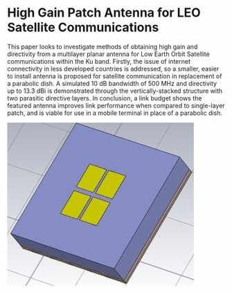 # High Gain Patch Antenna for LEO Satellite Communications
This paper looks to investigate methods of obtaining high gain and directivity from a multilayer
planar antenna for Low Earth Orbit Satellite communications within the Ku band. Firstly, the
issue of internet connectivity in less developed countries is addressed, so a smaller, easier to
install antenna is proposed for satellite communication in replacement of a parabolic dish.
A simulated 10 dB bandwidth of 500 MHz and directivity up to 13.3 dBi is demonstrated
through the vertically-stacked structure with two parasitic directive layers. In conclusion,
a link budget shows the featured antenna improves link performance when compared to
single-layer patch, and is viable for use in a mobile terminal in place of a parabolic dish.

![alt text](https://raw.githubusercontent.com/Yates1011/High-Gain-Flat-Panel-Antenna-for-LEO-Communications/main/Antenna.png)
